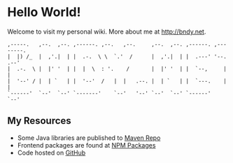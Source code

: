 Hello World!
============

Welcome to visit my personal wiki. More about me at http://bndy.net.


    ,-----.   ,--.  ,--. ,------. ,--.   ,--.     ,--.  ,--. ,------. ,--------. 
    |  |) /_  |  ,'.|  | |  .-.  \ \  `.'  /      |  ,'.|  | |  .---' '--.  .--' 
    |  .-.  \ |  |' '  | |  |  \  : '.    /       |  |' '  | |  `--,     |  |    
    |  '--' / |  | `   | |  '--'  /   |  |   .--. |  | `   | |  `---.    |  |    
    `------'  `--'  `--' `-------'    `--'   '--' `--'  `--' `------'    `--'    

## My Resources

- Some Java libraries are published to [Maven Repo](https://www.mvnrepository.com/artifact/net.bndy)
- Frontend packages are found at [NPM Packages](http://www.npmjs.com/org/bndynet)
- Code hosted on [GitHub](http://github.com/bndynet)




